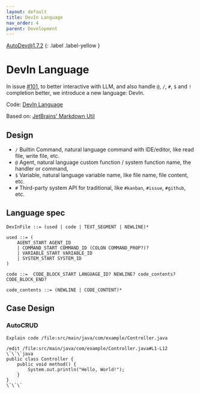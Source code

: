 ```yaml
---
layout: default
title: DevIn Language
nav_order: 4
parent: Development
---
```


AutoDev@1.7.2
{: .label .label-yellow }

# DevIn Language 

In issue [#101](https://github.com/unit-mesh/auto-dev/issues/101), to better interactive with LLM, and also 
handle `@`, `/`, `#`, `$` and `!` completion better, we introduce a new language: DevIn.

Code: [DevIn Language](https://github.com/unit-mesh/auto-dev/tree/master/exts/devin-lang)

Based on: [JetBrains' Markdown Util](https://github.com/JetBrains/intellij-community/tree/master/platform/markdown-utils)

## Design

- `/` Builtin Command, natural language command with IDE/editor, like read file, write file, etc.
- `@` Agent, natural language custom function / system function name, the handler or command, 
- `$` Variable, natural language variable name, like file name, file content, etc.
- `#` Third-party system API for traditional, like `#kanban`, `#issue`, `#github`, etc. 

## Language spec

```bnf
DevInFile ::= (used | code | TEXT_SEGMENT | NEWLINE)*

used ::= (
    AGENT_START AGENT_ID
    | COMMAND_START COMMAND_ID (COLON COMMAND_PROP?)?
    | VARIABLE_START VARIABLE_ID
    | SYSTEM_START SYSTEM_ID
)

code ::=  CODE_BLOCK_START LANGUAGE_ID? NEWLINE? code_contents? CODE_BLOCK_END?

code_contents ::= (NEWLINE | CODE_CONTENT)*
```

## Case Design

### AutoCRUD

```devin
Explain code /file:src/main/java/com/example/Controller.java
```


```
/edit /file:src/main/java/com/example/Controller.java#L1-L12
\`\`\`java
public class Controller {
    public void method() {
        System.out.println("Hello, World!");
    }
}
\`\`\`
```
